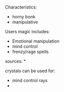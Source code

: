 Characteristics:
* horny bonk
* manipulative

Users magic includes:
* Emotional manipulation
* mind control
* frenzy/rage spells

sources:
* 

crystals can be used for:
* mind control rays
* 




